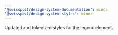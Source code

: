 ```yaml
---
'@swisspost/design-system-documentation': minor
'@swisspost/design-system-styles': minor
---
```


Updated and tokenized styles for the legend element.
